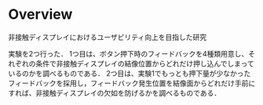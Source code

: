 # Overview
非接触ディスプレイにおけるユーザビリティ向上を目指した研究

実験を2つ行った．
1つ目は、ボタン押下時のフィードバックを4種類用意し、それぞれの条件で非接触ディスプレイの結像位置からどれだけ押し込んでしまっているのかを調べるものである．
2つ目は、実験1でもっとも押下量が少なかったフィードバックを採用し，フィードバック発生位置を結像面からどれだけ手前にすれば、非接触ディスプレイの欠如を防げるかを調べるものである．



